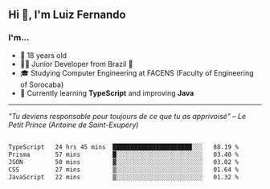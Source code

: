<h2>Hi 👋, I'm Luiz Fernando</h2>

### I'm...
* 🤟 18 years old
* 👨‍💻 Junior Developer from Brazil 💚
* 🎓 Studying Computer Engineering at FACENS (Faculty of Engineering of Sorocaba)
* 🔭 Currently learning **TypeScript** and improving **Java**

---

_"Tu deviens responsable pour toujours de ce que tu as apprivoisé" – Le Petit Prince (Antoine de Saint-Exupéry)_

##

<!--START_SECTION:waka-->

```txt
TypeScript   24 hrs 45 mins  ██████████████████████░░░   88.19 %
Prisma       57 mins         █░░░░░░░░░░░░░░░░░░░░░░░░   03.40 %
JSON         50 mins         ▓░░░░░░░░░░░░░░░░░░░░░░░░   03.02 %
CSS          27 mins         ▒░░░░░░░░░░░░░░░░░░░░░░░░   01.64 %
JavaScript   22 mins         ▒░░░░░░░░░░░░░░░░░░░░░░░░   01.32 %
```

<!--END_SECTION:waka-->
